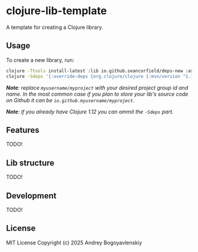 # clojure-lib-template

A template for creating a Clojure library.

## Usage

To create a new library, run:

```bash
clojure -Ttools install-latest :lib io.github.seancorfield/deps-new :as new
clojure -Sdeps '{:override-deps {org.clojure/clojure {:mvn/version "1.12.0"}}}' -Tnew create :template io.github.abogoyavlensky/clojure-lib-template :name myusername/myproject
```

***Note**: replace `myusername/myproject` with your desired project group id and name. In the most common case if you plan to store your lib's source code on Github it can be `io.github.myusername/myproject`.*

***Note**: if you already have Clojure 1.12 you can ommit the `-Sdeps` part.*

## Features

TODO!

## Lib structure

TODO!

## Development

TODO!

## License
MIT License
Copyright (c) 2025 Andrey Bogoyavlenskiy
